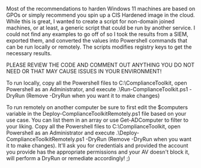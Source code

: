 Most of the recommendations to harden Windows 11 machines are based on GPOs or simply recommend you spin up a CIS Hardened image in the cloud. While this is great, I wanted to create a script for non-domain joined machines, or at least, a generic script that could be run by another service. I could not find any examples to go off of so I took the results from a SIEM, exported them, and converted the values into Powershell commands that can be run locally or remotely. The scripts modifies registry keys to get the necessary results.

PLEASE REVIEW THE CODE AND COMMENT OUT ANYTHING YOU DO NOT NEED OR THAT MAY CAUSE ISSUES IN YOUR ENVIRONMENT!

To run locally, copy all the Powershell files to C:\ComplianceToolkit, open Powershell as an Administrator, and execute .\Run-ComplianceToolkit.ps1 -DryRun (Remove -DryRun when you want it to make changes)

To run remotely on another computer be sure to first edit the $computers variable in the Deploy-ComplianceToolkitRemotely.ps1 file based on your use case. You can list them in an array or use Get-ADComputer to filter to your liking. Copy all the Powershell files to C:\ComplianceToolkit, open Powershell as an Administrator and execute .\Deploy-ComplianceToolkitRemotely.ps1 -DryRun (Remove -DryRun when you want it to make changes). It'll ask you for credentials and provided the account you provide has the appropriate permissions and your AV doesn't block it, will perform a DryRun or remediate accordingly! ;)
